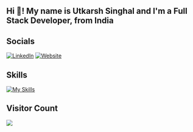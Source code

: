 <h2 align="left">Hi 👋! My name is Utkarsh Singhal and I'm a Full Stack Developer, from India</h2>

## Socials
[![LinkedIn](https://img.shields.io/badge/LinkedIn-%230077B5.svg?style=for-the-badge&logo=linkedin&logoColor=white)](https://linkedin.com/in/singhalutkarsh26)
[![Website](https://img.shields.io/badge/Website-%23000000.svg?style=for-the-badge&logo=google-chrome&logoColor=white)](https://utkarsh-singhal.tech/)

## Skills
[![My Skills](https://skillicons.dev/icons?i=html,css,js,react,redux,nextjs,ts,vite,nodejs,express,firebase,redis,gcp,git,github,postman,vercel,vscode,tailwind,bootstrap,sass,materialui,styledcomponents)](https://utkarsh-singhal.tech)

## Visitor Count
<img align="left" src="https://profile-counter.glitch.me/Utkarsh-Singhal-26/count.svg?"  />

###
